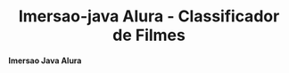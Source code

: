 <h1 align="center"> Imersao-java Alura - Classificador de Filmes </h1>
<h4>Imersao Java Alura</h4>

